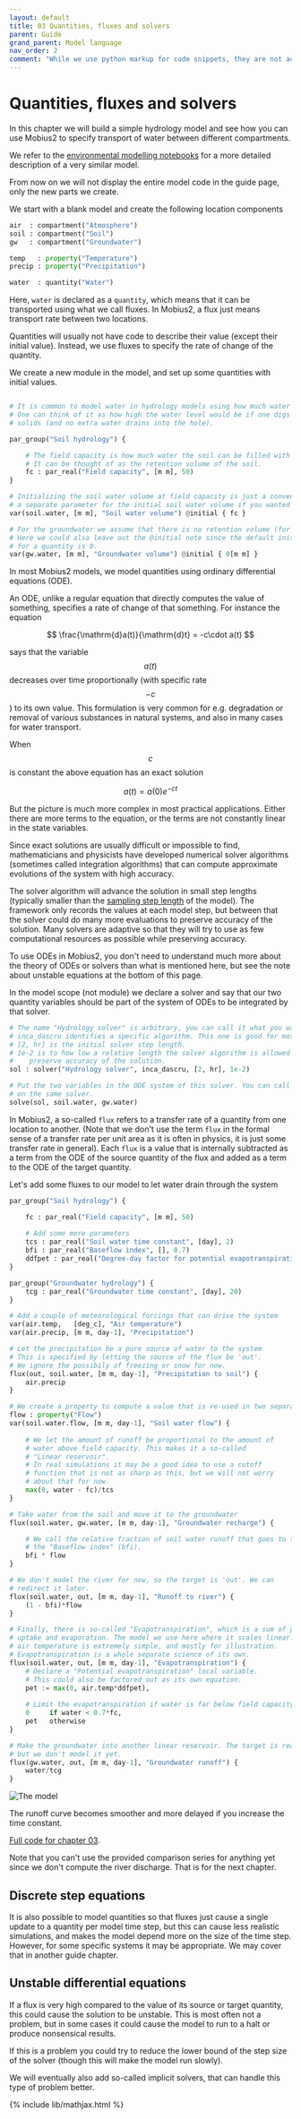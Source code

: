 ```yaml
---
layout: default
title: 03 Quantities, fluxes and solvers
parent: Guide
grand_parent: Model language
nav_order: 2
comment: "While we use python markup for code snippets, they are not actually python, it just creates convenient coloring for this format."
---
```


# Quantities, fluxes and solvers

In this chapter we will build a simple hydrology model and see how you can use Mobius2 to specify transport of water between different compartments.

We refer to the [environmental modelling notebooks](https://nbviewer.org/github/JamesSample/enviro_mod_notes/blob/master/notebooks/05_A_Hydrological_Model.ipynb) for a more detailed description of a very similar model.

From now on we will not display the entire model code in the guide page, only the new parts we create.

We start with a blank model and create the following location components

```python
air  : compartment("Atmosphere")
soil : compartment("Soil")
gw   : compartment("Groundwater")

temp   : property("Temperature")
precip : property("Precipitation")

water  : quantity("Water")
```

Here, `water` is declared as a `quantity`, which means that it can be transported using what we call fluxes. In Mobius2, a flux just means transport rate between two locations.

Quantities will usually not have code to describe their value (except their initial value). Instead, we use fluxes to specify the rate of change of the quantity.

We create a new module in the model, and set up some quantities with initial values.

```python

# It is common to model water in hydrology models using how much water is in a single column of the soil.
# One can think of it as how high the water level would be if one digs a hole in the soil and remove the
# solids (and no extra water drains into the hole).

par_group("Soil hydrology") {

	# The field capacity is how much water the soil can be filled with before there is runoff.
	# It can be thought of as the retention volume of the soil.
	fc : par_real("Field capacity", [m m], 50)
}

# Initializing the soil water volume at field capacity is just a convenience. You could create
# a separate parameter for the initial soil water volume if you wanted to.
var(soil.water, [m m], "Soil water volume") @initial { fc }

# For the groundwater we assume that there is no retention volume (for now).
# Here we could also leave out the @initial note since the default initial value
# for a quantity is 0.
var(gw.water, [m m], "Groundwater volume") @initial { 0[m m] }

```

In most Mobius2 models, we model quantities using ordinary differential equations (ODE).

An ODE, unlike a regular equation that directly computes the value of something, specifies a rate of change of that something. For instance the equation

$$
\frac{\mathrm{d}a(t)}{\mathrm{d}t} = -c\cdot a(t)
$$

says that the variable $$a(t)$$ decreases over time proportionally (with specific rate $$-c$$) to its own value. This formulation is very common for e.g. degradation or removal of various substances in natural systems, and also in many cases for water transport.

When $$c$$ is constant the above equation has an exact solution

$$
a(t) = a(0)e^{-ct}
$$

But the picture is much more complex in most practical applications. Either there are more terms to the equation, or the terms are not constantly linear in the state variables.

Since exact solutions are usually difficult or impossible to find, mathematicians and physicists have developed numerical solver algorithms (sometimes called integration algorithms) that can compute approximate evolutions of the system with high accuracy.

The solver algorithm will advance the solution in small step lengths (typically smaller than the [sampling step length](../../datafiledocs/datafiles.html#the-sampling-step) of the model). The framework only records the values at each model step, but between that the solver could do many more evaluations to preserve accuracy of the solution. Many solvers are adaptive so that they will try to use as few computational resources as possible while preserving accuracy.

To use ODEs in Mobius2, you don't need to understand much more about the theory of ODEs or solvers than what is mentioned here, but see the note about unstable equations at the bottom of this page.

In the model scope (not module) we declare a solver and say that our two quantity variables should be part of the system of ODEs to be integrated by that solver.

```python
# The name "Hydrology solver" is arbitrary, you can call it what you want.
# inca_dascru identifies a specific algorithm. This one is good for most purposes.
# [2, hr] is the initial solver step length.
# 1e-2 is to how low a relative length the solver algorithm is allowed to decrease the step size to
#    preserve accuracy of the solution.
sol : solver("Hydrology solver", inca_dascru, [2, hr], 1e-2)

# Put the two variables in the ODE system of this solver. You can call solve as many times you want
# on the same solver.
solve(sol, soil.water, gw.water)
```

In Mobius2, a so-called `flux` refers to a transfer rate of a quantity from one location to another. (Note that we don't use the term `flux` in the formal sense of a transfer rate per unit area as it is often in physics, it is just some transfer rate in general). Each `flux` is a value that is internally subtracted as a term from the ODE of the source quantity of the flux and added as a term to the ODE of the target quantity.

Let's add some fluxes to our model to let water drain through the system

```python
par_group("Soil hydrology") {

	fc : par_real("Field capacity", [m m], 50)
	
	# Add some more parameters
	tcs : par_real("Soil water time constant", [day], 2)
	bfi : par_real("Baseflow index", [], 0.7)
	ddfpet : par_real("Degree-day factor for potential evapotranspiration", [m m, deg_c-1, day-1], 0.12)
}

par_group("Groundwater hydrology") {
	tcg : par_real("Groundwater time constant", [day], 20)
}

# Add a couple of meteorological forcings that can drive the system
var(air.temp,   [deg_c], "Air temperature")
var(air.precip, [m m, day-1], "Precipitation")

# Let the precipitation be a pure source of water to the system
# This is specified by letting the source of the flux be 'out'.
# We ignore the possibily of freezing or snow for now.
flux(out, soil.water, [m m, day-1], "Precipitation to soil") {
	air.precip
}

# We create a property to compute a value that is re-used in two separate fluxes.
flow : property("Flow")
var(soil.water.flow, [m m, day-1], "Soil water flow") {
	
	# We let the amount of runoff be proportional to the amount of
	# water above field capacity. This makes it a so-called
	# "Linear reservoir".
	# In real simulations it may be a good idea to use a cutoff
	# function that is not as sharp as this, but we will not worry
	# about that for now.
	max(0, water - fc)/tcs
}

# Take water from the soil and move it to the groundwater
flux(soil.water, gw.water, [m m, day-1], "Groundwater recharge") {

	# We call the relative fraction of soil water runoff that goes to the groundwater
	# the "Baseflow index" (bfi).
	bfi * flow
}

# We don't model the river for now, so the target is 'out'. We can
# redirect it later.
flux(soil.water, out, [m m, day-1], "Runoff to river") {
	(1 - bfi)*flow
}

# Finally, there is so-called "Evapotranspiration", which is a sum of plant water
# uptake and evaporation. The model we use here where it scales linearly with
# air temperature is extremely simple, and mostly for illustration.
# Evapotranspiration is a whole separate science of its own.
flux(soil.water, out, [m m, day-1], "Evapotranspiration") {
	# Declare a "Potential evapotranspiration" local variable.
	# This could also be factored out as its own equation.
	pet := max(0, air.temp*ddfpet),
	
	# Limit the evapotranspiration if water is far below field capacity
	0     if water < 0.7*fc,
	pet   otherwise
}

# Make the groundwater into another linear reservoir. The target is really the river,
# but we don't model it yet.
flux(gw.water, out, [m m, day-1], "Groundwater runoff") {
	water/tcg
}
```

![The model](images/03.png)

The runoff curve becomes smoother and more delayed if you increase the time constant.

[Full code for chapter 03](https://github.com/NIVANorge/Mobius2/tree/main/guide/03).

Note that you can't use the provided comparison series for anything yet since we don't compute the river discharge. That is for the next chapter.

## Discrete step equations

It is also possible to model quantities so that fluxes just cause a single update to a quantity per model time step, but this can cause less realistic simulations, and makes the model depend more on the size of the time step. However, for some specific systems it may be appropriate. We may cover that in another guide chapter.

## Unstable differential equations

If a flux is very high compared to the value of its source or target quantity, this could cause the solution to be unstable. This is most often not a problem, but in some cases it could cause the model to run to a halt or produce nonsensical results.

If this is a problem you could try to reduce the lower bound of the step size of the solver (though this will make the model run slowly).

We will eventually also add so-called implicit solvers, that can handle this type of problem better.

{% include lib/mathjax.html %}